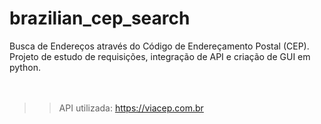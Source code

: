 # brazilian_cep_search
Busca de Endereços através do Código de Endereçamento Postal (CEP). <br>
Projeto de estudo de requisições, integração de API e criação de GUI em python. <br><br><br>
>> API utilizada: https://viacep.com.br
